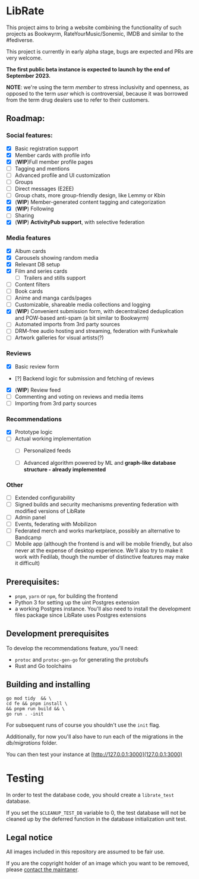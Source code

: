 # LibRate

This project aims to bring a website combining the functionality of such projects as Bookwyrm, RateYourMusic/Sonemic, IMDB and similar to the #fediverse. 

This project is currently in early alpha stage, bugs are expected and PRs are very welcome.

**The first public beta instance is expected to launch by the end of September 2023.**

**NOTE**: we're using the term *member* to stress inclusivity and openness, as opposed to the term *user* which is controversial, because it was borrowed from the term drug dealers use to refer to their customers.

## Roadmap:

### **Social features**:
  - [x] Basic registration support
  - [x] Member cards with profile info
  - [x] (**WIP**)Full member profile pages
  - [ ] Tagging and mentions
  - [ ] Advanced profile and UI customization
  - [ ] Groups
  - [ ] Direct messages (E2EE)
  - [ ] Group chats, more group-friendly design, like Lemmy or Kbin
  - [x] (**WIP**) Member-generated content tagging and categorization
  - [x] (**WIP**) Following
  - [ ] Sharing
  - [x] (**WIP**) **ActivityPub support**, with selective federation
### **Media features**
  - [x] Album cards
  - [x] Carousels showing random media 
  - [x] Relevant DB setup
  - [x] Film and series cards
    - [ ] Trailers and stills support
  - [ ] Content filters
  - [ ] Book cards
  - [ ] Anime and manga cards/pages
  - [ ] Customizable, shareable media collections and logging
  - [x] (**WIP**) Convenient submission form, with decentralized deduplication and POW-based anti-spam (a bit similar to Bookwyrm)
  - [ ] Automated imports from 3rd party sources
  - [ ] DRM-free audio hosting and streaming, federation with Funkwhale
  - [ ] Artwork galleries for visual artists(?)
  ### **Reviews**
  - [x] Basic review form
  - [?] Backend logic for submission and fetching of reviews
  - [x] (**WIP**) Review feed
  - [ ] Commenting and voting on reviews and media items
  - [ ] Importing from 3rd party sources

### **Recommendations**
  - [x] Prototype logic
  - [ ] Actual working implementation
    - [ ] Personalized feeds
    - [ ] Advanced algorithm powered by ML and **graph-like database structure - already implemented**


### **Other**
  - [ ] Extended configurability
  - [ ] Signed builds and security mechanisms preventing federation with modified versions of LibRate
  - [ ] Admin panel
  - [ ] Events, federating with Mobilizon
  - [ ] Federated merch and works marketplace, possibly an alternative to Bandcamp
  - [ ] Mobile app (although the frontend is and will be mobile friendly, but also never at the expense of desktop experience. We'll also try to make it work with Fedilab, though the number of distinctive features may make it difficult)

## Prerequisites:

- `pnpm`, `yarn` or `npm`, for building the frontend
- Python 3 for setting up the uint Postgres extension
- a working Postgres instance. You'll also need to install the development files package
  since LibRate uses Postgres extensions

## Development prerequisites

To develop the recommendations feature, you'll need:

- `protoc` and `protoc-gen-go` for generating the protobufs
- Rust and Go toolchains

## Building and installing

```
go mod tidy  && \
cd fe && pnpm install \
&& pnpm run build && \
go run . -init 
```

For subsequent runs of course you shouldn't use the `init` flag.

Additionally, for now you'll also have to run each of the migrations in the _db/migrations_ folder.

You can then test your instance at [http://127.0.0.1:3000](127.0.0.1:3000)

# Testing

In order to test the database code, you should create a `librate_test` database.

If you set the `$CLEANUP_TEST_DB` variable to 0, the test database will not be cleaned up by the deferred function in the database initialization unit test.

## Legal notice

All images included in this repository are assumed to be fair use.

If you are the copyright holder of an image which you want to be removed, 
please [contact the maintaner](mailto:1a6f1a@riseup.net).
